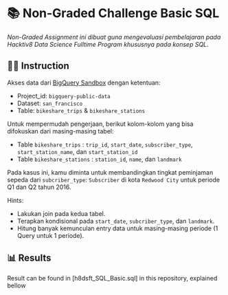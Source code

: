 # 📚 Non-Graded Challenge Basic SQL
_Non-Graded Assignment ini dibuat guna mengevaluasi pembelajaran pada Hacktiv8 Data Science Fulltime Program khususnya pada konsep SQL._

## 🧑‍🏫 Instruction

Akses data dari [BigQuery Sandbox](https://console.cloud.google.com/bigquery) dengan ketentuan: 
- Project_id: `bigquery-public-data`
- Dataset: `san_francisco`
- Table: `bikeshare_trips` & `bikeshare_stations`

Untuk mempermudah pengerjaan, berikut kolom-kolom yang bisa difokuskan dari masing-masing tabel:
- Table `bikeshare_trips` : `trip_id`, `start_date`, `subscriber_type`, `start_station_name`, dan `start_station_id`
- Table `bikeshare_stations` : `station_id`, `name`, dan `landmark` 

Pada kasus ini, kamu diminta untuk membandingkan tingkat peminjaman sepeda dari `subcriber_type`: `Subscriber` di kota `Redwood City` untuk periode Q1 dan Q2 tahun 2016.

Hints:
- Lakukan join pada kedua tabel.
- Terapkan kondisional pada `start_date`, `subcriber_type`, dan `landmark`.
- Hitung banyak kemunculan entry data untuk masing-masing periode (1 Query untuk 1 periode).

## 📊 Results
Result can be found in [h8dsft_SQL_Basic.sql] in this repository, explained bellow


